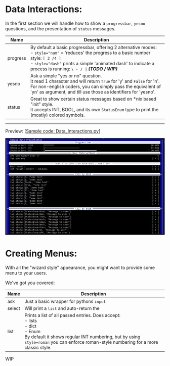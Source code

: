 Data Interactions:
==================

In the first section we will handle how to show a ``progressbar``, ``yesno `` questions, and the presentation of ``status`` messages.

| Name 	   | Description |
|----------|-------------|
| progress | By default a basic progressbar, offering 2 alternative modes: <br>- ``style="num"`` = 'reduces' the progress to a basic number style: ``[ 2 /4 ]``<br>- ``style="dash"`` prints a simple 'animated dash' to indicate a process is running: ``\ - / \|`` ***(TODO / WIP)*** |
| yesno    | Ask a simple "yes or no" question.<br>It read 1 character and will return ``True`` for 'y' and ``False`` for 'n'.<br>For non-english coders, you can simply pass the equivalent of 'yn' as argument, and till use those as identifiers for 'yesno'. |
| status   | Great to show certain status messages based on *nix based "init" style.<br>It accepts INT, BOOL, and its own ``StatusEnum`` type to print the (mostly) colored symbols.


----

Preview: [[Sample code: Data_Interactions.py](../../..//examples/Data_Interactions.py)]

![YesNo-Status](./yesno_status.jpg)


Creating Menus:
===============

With all the "wizard style" appearance, you might want to provide some menu to your users.

We've got you covered:

| Name 	   | Description |
|----------|-------------|
| ask      | Just a basic wrapper for pythons ``input``
| select   | Will print a ``list`` and auto-return the 
| list     | Prints a list of all passed entries. Does accept:<br>- lists<br>- dict<br>- Enum<br>By default it shows regular INT numbering, but by using ``style=roman`` you can enforce roman-style numbering for a more classic style. |




WIP